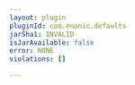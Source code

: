 ```yaml
---
layout: plugin
pluginId: com.enonic.defaults
jarSha1: INVALID
isJarAvailable: false
error: NONE
violations: []

---
```

